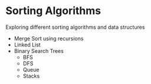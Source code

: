 # Sorting Algorithms

Exploring different sorting algorithms and data structures

- Merge Sort using recursions
-   Linked List
-   Binary Search Trees
    -   BFS
    -   DFS
    -   Queue
    -   Stacks
